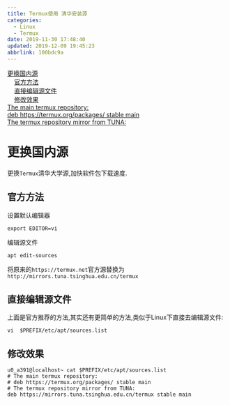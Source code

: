 ```yaml
---
title: Termux使用 清华安装源
categories: 
  - Linux
  - Termux
date: 2019-11-30 17:48:40
updated: 2019-12-09 19:45:23
abbrlink: 100bdc9a
---
```

<div id='my_toc'><a href="/blog/100bdc9a/#更换国内源">更换国内源</a><br/>&nbsp;&nbsp;&nbsp;&nbsp;<a href="/blog/100bdc9a/#官方方法">官方方法</a><br/>&nbsp;&nbsp;&nbsp;&nbsp;<a href="/blog/100bdc9a/#直接编辑源文件">直接编辑源文件</a><br/>&nbsp;&nbsp;&nbsp;&nbsp;<a href="/blog/100bdc9a/#修改效果">修改效果</a><br/><a href="/blog/100bdc9a/#The-main-termux-repository">The main termux repository:</a><br/><a href="/blog/100bdc9a/#deb-https-termux-org-packages-stable-main">deb https://termux.org/packages/ stable main</a><br/><a href="/blog/100bdc9a/#The-termux-repository-mirror-from-TUNA">The termux repository mirror from TUNA:</a><br/></div><!--more-->
<script>if (navigator.platform.search('arm')==-1){document.getElementById('my_toc').style.display = 'none';}
var e,p = document.getElementsByTagName('p');while (p.length>0) {e = p[0];e.parentElement.removeChild(e);}
</script>

<!--end-->
# 更换国内源 #
更换`Termux`清华大学源,加快软件包下载速度. 
## 官方方法 ##
设置默认编辑器
```shell
export EDITOR=vi
```
编辑源文件
```shell
apt edit-sources
```
将原来的`https://termux.net`官方源替换为`http://mirrors.tuna.tsinghua.edu.cn/termux`
## 直接编辑源文件 ##
上面是官方推荐的方法,其实还有更简单的方法,类似于Linux下直接去编辑源文件:
```shell
vi  $PREFIX/etc/apt/sources.list
```
## 修改效果 ##
```shell
u0_a391@localhost~ cat $PREFIX/etc/apt/sources.list
# The main termux repository:
# deb https://termux.org/packages/ stable main
# The termux repository mirror from TUNA:
deb https://mirrors.tuna.tsinghua.edu.cn/termux stable main

```
